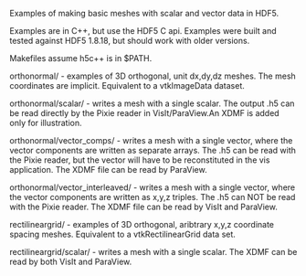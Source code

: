 Examples of making basic meshes with scalar and vector data in HDF5.

Examples are in C++, but use the HDF5 C api. 
Examples were built and tested against HDF5 1.8.18, but should work with older versions.

Makefiles assume h5c++ is in $PATH.

orthonormal/ - examples of 3D orthogonal, unit dx,dy,dz meshes. The mesh coordinates are implicit. Equivalent to a vtkImageData dataset.

orthonormal/scalar/ - writes a mesh with a single scalar. The output .h5 can be read directly by the Pixie reader in VisIt/ParaView.An XDMF is added only for illustration.

orthonormal/vector_comps/ - writes a mesh with a single vector, where the vector components are written as separate arrays. The .h5 can be read with the Pixie reader, but the vector will have to be reconstituted in the vis application. The XDMF file can be read by ParaView.

orthonormal/vector_interleaved/ - writes a mesh with a single vector, where the vector components are written as x,y,z triples. The .h5 can NOT be read with the Pixie reader. The XDMF file can be read by VisIt and ParaView.

rectilineargrid/ - examples of 3D orthogonal, aribtrary x,y,z coordinate spacing meshes. Equivalent to a vtkRectilinearGrid data set.

rectilineargrid/scalar/ - writes a mesh with a single scalar. The XDMF can be read by both VisIt and ParaView.

